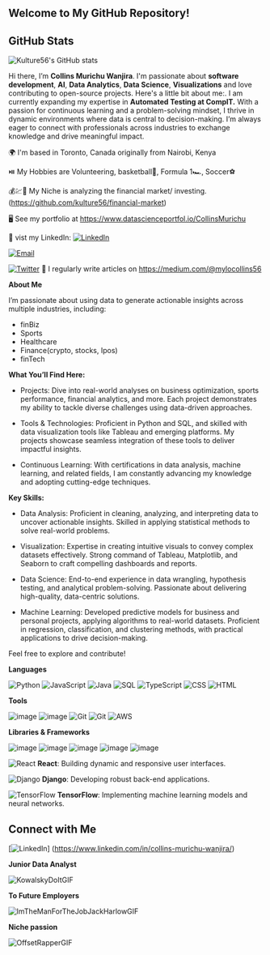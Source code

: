 ## Welcome to My GitHub Repository!

## GitHub Stats

![Kulture56's GitHub stats](https://github-readme-stats.vercel.app/api?username=kulture56&show_icons=true&theme=radical)


Hi there, I’m **Collins Murichu Wanjira**. I'm passionate about **software development**, **AI**,  **Data Analytics**, **Data Science**, **Visualizations** and love contributing to open-source projects. Here's a little bit about me:. 
I am currently expanding my expertise in **Automated Testing at CompIT.**
With a passion for continuous learning and a problem-solving mindset, I thrive in dynamic environments where data is central to decision-making. I’m always eager to connect with professionals across industries to exchange knowledge and drive meaningful impact.



🌍  I'm based in Toronto, Canada originally from Nairobi, Kenya

⏯️ My Hobbies are Volunteering, basketball🏀, Formula 1🏎️, Soccer⚽

💰💹💸 My Niche is analyzing the financial market/ investing.(https://github.com/kulture56/financial-market)

🖥️  See my portfolio at https://www.datascienceportfol.io/CollinsMurichu

🔗 vist my LinkedIn: [![LinkedIn](https://img.shields.io/badge/LinkedIn-0077B5?style=for-the-badge&logo=linkedin&logoColor=white)](https://www.linkedin.com/in/collins-murichu-wanjira/)

[![Email](https://img.shields.io/badge/Email-D14836?style=for-the-badge&logo=gmail&logoColor=white)](mailto:murichucollins26@gmail.com)

[![Twitter](https://img.shields.io/badge/Twitter-1DA1F2?style=for-the-badge&logo=twitter&logoColor=white)](https://twitter.com/yourprofile)
📝 I regularly write articles on https://medium.com/@mylocollins56

**About Me**

I’m passionate about using data to generate actionable insights across multiple industries, including:

* finBiz
* Sports
* Healthcare
* Finance(crypto, stocks, Ipos)
* finTech

**What You’ll Find Here:**
* Projects:
Dive into real-world analyses on business optimization, sports performance, financial analytics, and more. Each project demonstrates my ability to tackle diverse challenges using data-driven approaches.

* Tools & Technologies:
Proficient in Python and SQL, and skilled with data visualization tools like Tableau and emerging platforms. My projects showcase seamless integration of these tools to deliver impactful insights.

* Continuous Learning:
With certifications in data analysis, machine learning, and related fields, I am constantly advancing my knowledge and adopting cutting-edge techniques.

**Key Skills:**
* Data Analysis:
Proficient in cleaning, analyzing, and interpreting data to uncover actionable insights.
Skilled in applying statistical methods to solve real-world problems.

* Visualization:
Expertise in creating intuitive visuals to convey complex datasets effectively.
Strong command of Tableau, Matplotlib, and Seaborn to craft compelling dashboards and reports.

* Data Science:
End-to-end experience in data wrangling, hypothesis testing, and analytical problem-solving.
Passionate about delivering high-quality, data-centric solutions.

* Machine Learning:
Developed predictive models for business and personal projects, applying algorithms to real-world datasets.
Proficient in regression, classification, and clustering methods, with practical applications to drive decision-making.

Feel free to explore and contribute!

**Languages**

![Python](https://img.shields.io/badge/Python-3776AB?style=for-the-badge&logo=python&logoColor=white)
![JavaScript](https://img.shields.io/badge/JavaScript-F7DF1E?style=for-the-badge&logo=javascript&logoColor=black)
![Java](https://img.shields.io/badge/Java-007396?style=for-the-badge&logo=java&logoColor=white)
![SQL](https://img.shields.io/badge/SQL-4479A1?style=for-the-badge&logo=postgresql&logoColor=white)
![TypeScript](https://img.shields.io/badge/TypeScript-007ACC?style=for-the-badge&logo=typescript&logoColor=white)
![CSS](https://img.shields.io/badge/CSS-1572B6?style=for-the-badge&logo=css3&logoColor=white)
![HTML](https://img.shields.io/badge/HTML-E34F26?style=for-the-badge&logo=html5&logoColor=white)

**Tools**

![image](https://github.com/user-attachments/assets/a7337c4e-458d-47c2-81f6-5f0c0a5bb5a0)
![image](https://github.com/user-attachments/assets/61a658da-0755-4c12-b5dc-896e94776d96)
![Git](https://img.shields.io/badge/Git-F05032?style=for-the-badge&logo=git&logoColor=white)
![Git](https://img.shields.io/badge/Git-F05032?style=for-the-badge&logo=git&logoColor=white)
![AWS](https://img.shields.io/badge/AWS-232F3E?style=for-the-badge&logo=amazon-aws&logoColor=white)

**Libraries & Frameworks**

![image](https://github.com/user-attachments/assets/c2e9605c-8cb1-4dcb-a252-737a4ba88f24)
![image](https://github.com/user-attachments/assets/9b486941-dcb6-4f9c-8693-19e07a17cac2)
![image](https://github.com/user-attachments/assets/fedf256c-9590-454c-a3ad-105e8b836279)
![image](https://github.com/user-attachments/assets/2e1cba64-9aa3-41e5-9a17-705bee92217e)
![image](https://github.com/user-attachments/assets/1cf0a0ad-47c7-4bff-a699-9601ef712c4b)

![React](https://img.shields.io/badge/React-20232A?style=for-the-badge&logo=react&logoColor=61DAFB) **React**: Building dynamic and responsive user interfaces.

![Django](https://img.shields.io/badge/Django-092E20?style=for-the-badge&logo=django&logoColor=white) **Django**: Developing robust back-end applications.

![TensorFlow](https://img.shields.io/badge/TensorFlow-FF6F00?style=for-the-badge&logo=tensorflow&logoColor=white) **TensorFlow**: Implementing machine learning models and neural networks.

## Connect with Me

[![LinkedIn](https://img.shields.io/badge/LinkedIn-0077B5?style=for-the-badge&logo=linkedin&logoColor=white)]
(https://www.linkedin.com/in/collins-murichu-wanjira/)

**Junior Data Analyst** 

![KowalskyDoItGIF](https://github.com/user-attachments/assets/5990d2d4-48ea-4c19-a4cd-0a668fdd33ef) 

**To Future Employers**

![ImTheManForTheJobJackHarlowGIF](https://github.com/user-attachments/assets/6ae27c39-33af-48b7-82a9-fbc8219154d0)

**Niche passion**

![OffsetRapperGIF](https://github.com/user-attachments/assets/61502963-26f3-4884-98c1-e7f3309bd9e9)










